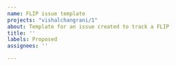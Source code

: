 ```yaml
---
name: FLIP issue template
projects: "vishalchangrani/1"
about: Template for an issue created to track a FLIP
title: ''
labels: Proposed
assignees: ''

---
```



